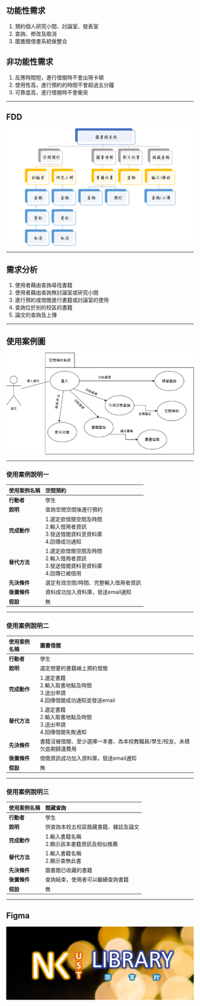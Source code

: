 ## 功能性需求
1. 預約個人研究小間、討論室、發表室  
2. 查詢、修改及取消  
3. 圖書館借書系統做整合  

## 非功能性需求
1. 反應時間短，進行借閱時不會出現卡頓  
2. 使用性高，進行預約的時間不會超過五分鐘  
3. 可靠度高，進行借閱時不會衝突  
---

## FDD
![fdd](fdd.png "FDD")

---
## 需求分析
1. 使用者藉由查詢尋找書籍  
2. 使用者藉由查詢無討論室或研究小間  
3. 進行預約或借閱進行書籍或討論室的使用    
4. 查詢位於別的校區的書籍  
5. 論文的查詢及上傳   



---
## 使用案例圖
![use_case](使用案例圖.drawio.png "use_case")  

---



### 使用案例說明一  
|**使用案例名稱**|**空間預約**|
|:--------------|:----------|
|**行動者**|學生|
|**說明**|查詢空閒空間後進行預約|
|**完成動作**|1.選定欲借閱空間及時間<br>2.輸入借用者資訊<br>3.發送借閱資料至資料庫<br>4.回傳成功通知|
|**替代方法**|1.選定欲借閱空間及時間<br>2.輸入借用者資訊<br>3.發送借閱資料至資料庫<br>4.回傳已被借用|
|**先決條件**|選定有效空間/時間、完整輸入借用者資訊|
|**後置條件**|資料成功加入資料庫，發送email通知|
|**假設**|無|

---
### 使用案例說明二  
|**使用案例名稱**|**圖書借閱**|
|:--------------|:----------|
|**行動者**|學生|
|**說明**|選定想要的書籍線上預約借閱|
|**完成動作**|1.選定書籍<br>2.輸入取書地點及時間<br>3.送出申請<br>4.回傳借閱成功通知並發送email|
|**替代方法**|1.選定書籍<br>2.輸入取書地點及時間<br>3.送出申請<br>4.回傳借閱失敗通知|
|**先決條件**|書籍沒被借閱、至少選擇一本書、為本校教職員/學生/校友、未積欠逾期歸還費用|
|**後置條件**|借閱資訊成功加入資料庫，發送email通知|
|**假設**|無|

---
### 使用案例說明三  
|**使用案例名稱**|**館藏查詢**|
|:--------------|:----------|
|**行動者**|學生|
|**說明**|供查詢本校五校區館藏書籍、雜誌及論文|
|**完成動作**|1.輸入書籍名稱<br>2.顯示該本書籍資訊及相似推薦|
|**替代方法**|1.輸入書籍名稱<br>2.顯示查無此書|
|**先決條件**|圖書館已收藏的書籍|
|**後置條件**|查詢結束，使用者可以繼續查詢書籍|
|**假設**|無|

---
## Figma  
![Figma](Figma.png "Figma")
